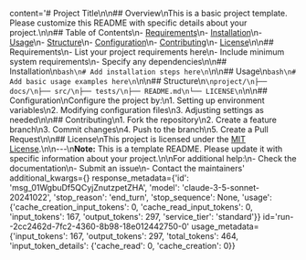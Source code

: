 content='# Project Title\n\n## Overview\nThis is a basic project template. Please customize this README with specific details about your project.\n\n## Table of Contents\n- [Requirements](#requirements)\n- [Installation](#installation)\n- [Usage](#usage)\n- [Structure](#structure)\n- [Configuration](#configuration)\n- [Contributing](#contributing)\n- [License](#license)\n\n## Requirements\n- List your project requirements here\n- Include minimum system requirements\n- Specify any dependencies\n\n## Installation\n```bash\n# Add installation steps here\n```\n\n## Usage\n```bash\n# Add basic usage examples here\n```\n\n## Structure\n```\nproject/\n├── docs/\n├── src/\n├── tests/\n├── README.md\n└── LICENSE\n```\n\n## Configuration\nConfigure the project by:\n1. Setting up environment variables\n2. Modifying configuration files\n3. Adjusting settings as needed\n\n## Contributing\n1. Fork the repository\n2. Create a feature branch\n3. Commit changes\n4. Push to the branch\n5. Create a Pull Request\n\n## License\nThis project is licensed under the [MIT License](LICENSE).\n\n---\n**Note:** This is a template README. Please update it with specific information about your project.\n\nFor additional help:\n- Check the documentation\n- Submit an issue\n- Contact the maintainers' additional_kwargs={} response_metadata={'id': 'msg_01WgbuDf5QCyjZnutzpetZHA', 'model': 'claude-3-5-sonnet-20241022', 'stop_reason': 'end_turn', 'stop_sequence': None, 'usage': {'cache_creation_input_tokens': 0, 'cache_read_input_tokens': 0, 'input_tokens': 167, 'output_tokens': 297, 'service_tier': 'standard'}} id='run--2cc2462d-7fc2-4360-8b98-18e012442750-0' usage_metadata={'input_tokens': 167, 'output_tokens': 297, 'total_tokens': 464, 'input_token_details': {'cache_read': 0, 'cache_creation': 0}}